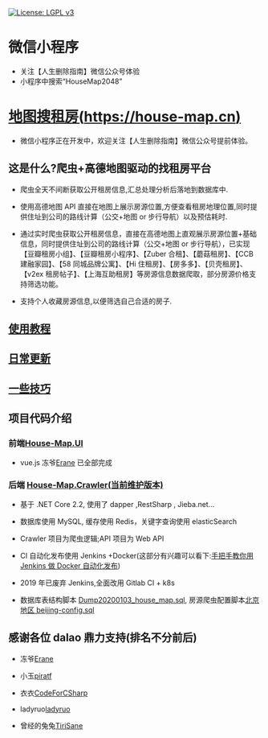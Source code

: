 [![License: LGPL v3](https://img.shields.io/badge/License-LGPL%20v3-blue.svg)](http://www.gnu.org/licenses/lgpl-3.0)

# 微信小程序

- 关注【人生删除指南】微信公众号体验
- 小程序中搜索“HouseMap2048”

# [地图搜租房(https://house-map.cn)](https://house-map.cn)

- 微信小程序正在开发中，欢迎关注【人生删除指南】微信公众号提前体验。

## 这是什么?爬虫+高德地图驱动的找租房平台

- 爬虫全天不间断获取公开租房信息,汇总处理分析后落地到数据库中.

- 使用高德地图 API 直接在地图上展示房源位置,方便查看租房地理位置,同时提供住址到公司的路线计算（公交+地图 or 步行导航）以及预估耗时.

- 通过实时爬虫获取公开租房信息，直接在高德地图上直观展示房源位置+基础信息，同时提供住址到公司的路线计算（公交+地图 or 步行导航），已实现【豆瓣租房小组】、【豆瓣租房小程序】、【Zuber 合租】、【蘑菇租房】、【CCB 建融家园】、【58 同城品牌公寓】、【Hi 住租房】、【房多多】、【贝壳租房】、【v2ex 租房帖子】、【上海互助租房】等房源信息数据爬取，部分房源价格支持筛选功能。

- 支持个人收藏房源信息,以便筛选自己合适的房子.

## [使用教程](/使用教程.md)

## [日常更新](/日常更新.md)

## [一些技巧](/一些技巧.md)

## 项目代码介绍

### 前端[House-Map.UI](/House-Map.UI)

- vue.js 冻爷[Erane](https://github.com/Erane/) 已全部完成

### 后端 [House-Map.Crawler(当前维护版本)](/House-Map.Crawler)

- 基于 .NET Core 2.2, 使用了 dapper ,RestSharp , Jieba.net...

- 数据库使用 MySQL, 缓存使用 Redis，关键字查询使用 elasticSearch

- Crawler 项目为爬虫逻辑;API 项目为 Web API

- CI 自动化发布使用 Jenkins +Docker(这部分有兴趣可以看下:[手把手教你用 Jenkins 做 Docker 自动化发布](https://zhuanlan.zhihu.com/p/36509817))

- 2019 年已废弃 Jenkins,全面改用 Gitlab CI + k8s

- 数据库表结构脚本 [Dump20200103_house_map.sql](/Dump20200103_house_map.sql), 房源爬虫配置脚本[北京地区 beijing-config.sql](/beijing-config.sql)

## 感谢各位 dalao 鼎力支持(排名不分前后)

- 冻爷[Erane](https://github.com/Erane/)

- 小玉[piratf](https://github.com/piratf)

- 衣衣[CodeForCSharp](https://github.com/CodeForCSharp)

- ladyruo[ladyruo](https://github.com/ladyruo)

- 曾经的兔兔[TiriSane](https://github.com/TiriSane)
